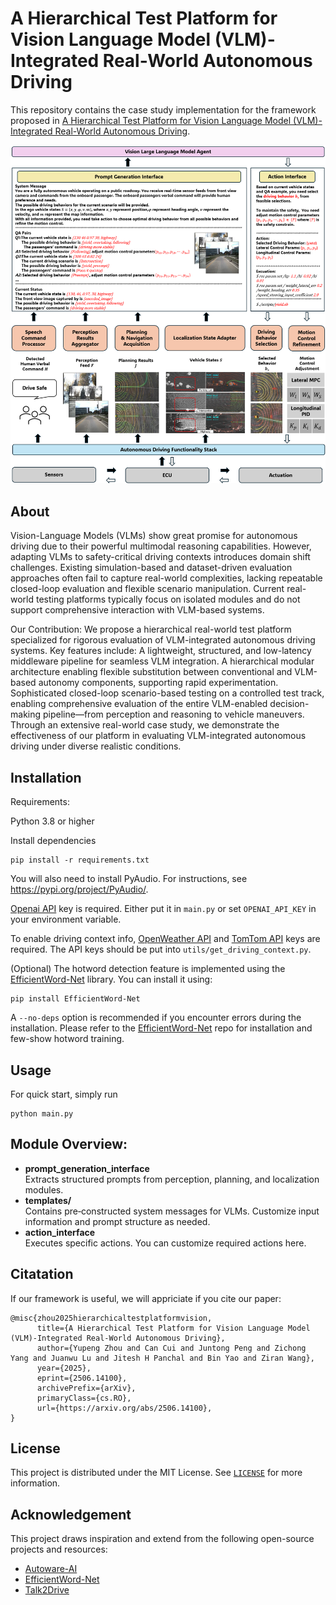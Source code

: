 # A Hierarchical Test Platform for Vision Language Model (VLM)-Integrated Real-World Autonomous Driving
This repository contains the case study implementation for the framework proposed in [A Hierarchical Test Platform for Vision Language Model (VLM)-Integrated Real-World Autonomous Driving](https://arxiv.org/abs/2506.14100). 

<!-- PROJECT ILLUSTRATIONS -->

<div align="center">
    <p align="center">
        <img src="structure.png", alt="intro", width="600"/>
    </p>
</div>

## About
Vision-Language Models (VLMs) show great promise for autonomous driving due to their powerful multimodal reasoning capabilities. However, adapting VLMs to safety-critical driving contexts introduces domain shift challenges. Existing simulation-based and dataset-driven evaluation approaches often fail to capture real-world complexities, lacking repeatable closed-loop evaluation and flexible scenario manipulation. Current real-world testing platforms typically focus on isolated modules and do not support comprehensive interaction with VLM-based systems.

Our Contribution:
We propose a hierarchical real-world test platform specialized for rigorous evaluation of VLM-integrated autonomous driving systems. Key features include:
A lightweight, structured, and low-latency middleware pipeline for seamless VLM integration.
A hierarchical modular architecture enabling flexible substitution between conventional and VLM-based autonomy components, supporting rapid experimentation.
Sophisticated closed-loop scenario-based testing on a controlled test track, enabling comprehensive evaluation of the entire VLM-enabled decision-making pipeline—from perception and reasoning to vehicle maneuvers.
Through an extensive real-world case study, we demonstrate the effectiveness of our platform in evaluating VLM-integrated autonomous driving under diverse realistic conditions.

## Installation

Requirements:

Python 3.8 or higher

Install dependencies
```
pip install -r requirements.txt
```

You will also need to install PyAudio. For instructions, see https://pypi.org/project/PyAudio/.

[Openai API](https://openai.com/index/openai-api/) key is required. Either put it in `main.py` or set `OPENAI_API_KEY` in your environment variable.

To enable driving context info, [OpenWeather API](https://openweathermap.org/api) and [TomTom API](https://developer.tomtom.com/knowledgebase/platform/articles/how-to-get-an-tomtom-api-key/) keys are required. The API keys should be put into `utils/get_driving_context.py`.

(Optional) The hotword detection feature is implemented using the [EfficientWord-Net](https://github.com/Ant-Brain/EfficientWord-Net) library. You can install it using:
```
pip install EfficientWord-Net
```
A `--no-deps` option is recommended if you encounter errors during the installation. Please refer to the [EfficientWord-Net](https://github.com/Ant-Brain/EfficientWord-Net) repo for installation and few-show hotword training. 

## Usage

For quick start, simply run 
```
python main.py
```

## Module Overview:

- **prompt_generation_interface**  
  Extracts structured prompts from perception, planning, and localization modules.
- **templates/**  
  Contains pre‑constructed system messages for VLMs. Customize input information and prompt structure as needed.
- **action_interface**  
  Executes specific actions. You can customize required actions here.



## Citatation

If our framework is useful, we will appriciate if you cite our paper:

```
@misc{zhou2025hierarchicaltestplatformvision,
      title={A Hierarchical Test Platform for Vision Language Model (VLM)-Integrated Real-World Autonomous Driving}, 
      author={Yupeng Zhou and Can Cui and Juntong Peng and Zichong Yang and Juanwu Lu and Jitesh H Panchal and Bin Yao and Ziran Wang},
      year={2025},
      eprint={2506.14100},
      archivePrefix={arXiv},
      primaryClass={cs.RO},
      url={https://arxiv.org/abs/2506.14100}, 
}
```

## License

This project is distributed under the MIT License. See [`LICENSE`](LICENSE) for more information.

## Acknowledgement

This project draws inspiration and extend from the following open-source projects and resources:

- [Autoware-AI](https://github.com/autowarefoundation/autoware/tree/autoware-ai)
- [EfficientWord-Net](https://github.com/Ant-Brain/EfficientWord-Net)
- [Talk2Drive](https://github.com/PurdueDigitalTwin/Talk2Drive)
